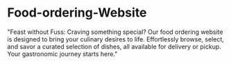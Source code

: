 # Food-ordering-Website
"Feast without Fuss: Craving something special? Our food ordering website is designed to bring your culinary desires to life. Effortlessly browse, select, and savor a curated selection of dishes, all available for delivery or pickup. Your gastronomic journey starts here."
